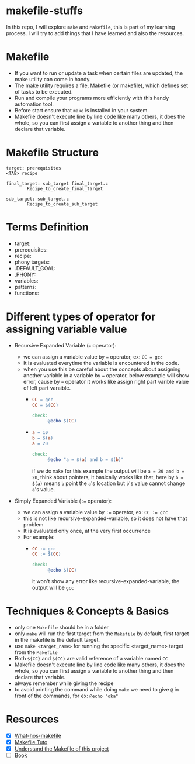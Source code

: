 # makefile-stuffs

In this repo, I will explore `make` and `Makefile`, this is part of my learning process. I will try to add things that I have learned and also the resources. 

# Makefile

- If you want to run or update a task when certain files are updated, the make utility can come in handy. 
- The make utility requires a file, Makefile (or makefile), which defines set of tasks to be executed. 
- Run and compile your programs more efficiently with this handy automation tool. 
- Before start ensure that `make` is installed in your system.
- Makefile doesn't execute line by line code like many others, it does the whole, so you can first assign a variable to another thing and then declare that variable.

# Makefile Structure

```shell script
target: prerequisites
<TAB> recipe
```

```shell script
final_target: sub_target final_target.c
        Recipe_to_create_final_target

sub_target: sub_target.c
        Recipe_to_create_sub_target
```

# Terms Definition

* target: 
* prerequisites: 
* recipe: 
* phony targets: 
* .DEFAULT_GOAL: 
* .PHONY: 
* variables:
* patterns: 
* functions:

# Different types of operator for assigning variable value

* Recursive Expanded Variable (`=` operator):
    - we can assign a variable value by `=` operator, ex: `CC = gcc`
    - It is evaluated everytime the variable is encountered in the code.
    - when you use this be careful about the concepts about assigning another variable in a variable by `=` operator, below example will show error, cause by `=` operator it works like assign right part varible value of left part varaible.
        - ```Makefile
          CC = gcc
          CC = $(CC)
          
          check:
                @echo $(CC)
          ```
        - ```Makefile
          a = 10
          b = $(a)
          a = 20
          
          check:
                @echo "a = $(a) and b = $(b)"
          ```
          if we do `make` for this example the output will be `a = 20 and b = 20`, think about pointers, it basically works like that, here by `b = $(a)` means `b` point the `a`'s location but `b`'s value cannot change `a`'s value.

* Simply Expanded Variable (`:=` operator):
    - we can assign a variable value by `:=` operator, ex: `CC := gcc`
    - this is not like recursive-expanded-variable, so it does not have that problem
    - It is evaluated only once, at the very first occurrence
    - For example:
        - ```Makefile
          CC := gcc
          CC := $(CC)
          
          check:
                @echo $(CC)
          ```
          it won't show any error like recursive-expanded-variable, the output will be `gcc`

# Techniques & Concepts & Basics

- only one `Makefile` should be in a folder
- only `make` will run the first target from the `Makefile` by default, first target in the makefile is the default target.
- use `make <target_name>` for running the specific <target_name> target from the `Makefile` 
- Both `${CC}` and `$(CC)` are valid reference of a variable named `CC`
- Makefile doesn't execute line by line code like many others, it does the whole, so you can first assign a variable to another thing and then declare that variable.
- always remember <TAB> while giving the recipe
- to avoid printing the command while doing `make` we need to give `@` in front of the commands, for ex: `@echo "oka"`

# Resources

- [x] [What-hos-makefile](https://opensource.com/article/18/8/what-how-makefile)
- [x] [Makefile Tuto](https://makefiletutorial.com/#static-pattern-rules)
- [x] [Understand the Makefile of this project](https://github.com/thockin/go-build-template)
- [ ] [Book](https://www.gnu.org/software/make/manual/html_node/index.html)